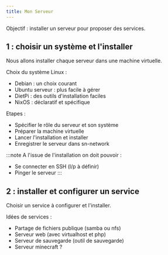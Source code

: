 ```yaml
---
title: Mon Serveur
---
```


Objectif : installer un serveur pour proposer des services.

## 1 : choisir un système et l'installer

Nous allons installer chaque serveur dans une machine virtuelle.

Choix du système Linux :

- Debian : un choix courant
- Ubuntu serveur : plus facile à gérer
- DietPi : des outils d'installation faciles
- NixOS : déclaratif et spécifique

Etapes :

- Spécifier le rôle du serveur et son système
- Préparer la machine virtuelle
- Lancer l'installation et installer
- Enregistrer le serveur dans sn-network

:::note
A l'issue de l'installation on doit pouvoir :

- Se connecter en SSH (l/p à définir)
- Pinger le serveur
:::

## 2 : installer et configurer un service

Choisir un service à configurer et l'installer.

Idées de services :

- Partage de fichiers publique (samba ou nfs)
- Serveur web (avec virtualhost et php)
- Serveur de sauvegarde (outil de sauvegarde)
- Serveur minecraft ?